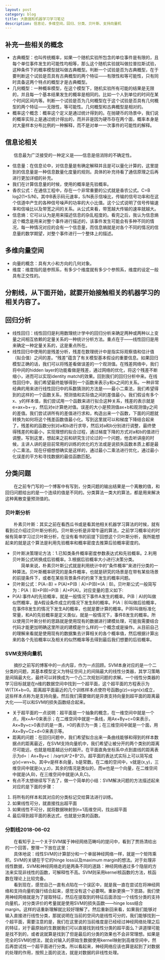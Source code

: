 ```yaml
---
layout: post
category: blog
title: 大数据和机器学习学习笔记
description: 信息论，多维空间，回归、分类、贝叶斯、支持向量机
---
```


## 补充一些相关的概念
- 古典概型：也叫传统概率，如果一个随机实验所包含的单位事件是有限的，且每个单位事件发生的可能性均相等，那么这个随机实验就叫做拉普拉斯试验，这种条件下的概率模型就叫做古典概型。判断一个试验是否为古典概型，在于要判断这个试验是否具有古典概型的两个特征——有限性和等可能性，只有同时具备这两个特点的概型才是古典概型。
- 几何概型：一种概率模型，在这个模型下，随机实验所有可能的结果是无限的，并且每一个基本结果发生的概率是相同的。比如一个人到单位的时间在某个时间区间内等。判断一个试验是否为几何概型在于这个试验是否具有几何概型的两个特征——无限性，等可能性。几何概型和古典概型是相对的。
- 概率这个概念：概率这个定义是通过统计得到的。在抛硬币的场景中，我们说的概率实际上是通过统计得出的，而并非是因为硬币存在两个面，概率本身是对大量样本分布比例的一种解释，而不是对单一一次事件的可能性的解释。

## 信息论相关
　　信息最为广泛接受的一种定义是——信息是倍消除的不确定性。
- 信息量：在信息论中，对信息量是有确定解释并且是可以量化计算的，这里提到的信息量是一种信息数量化度量的规则。具体的补充待看了通信原理之后再进行更加详细的补充。
- 我们在计算信息量的时候，使用的概率是先验概率。
- 香农公式：在通信工程中，存在一个非常重要的公式就是香农公式。C=B log2(1+S/N)。其中B表示码元速率，S/N表示信噪比，传输的信号功率和在这个信道中产生的各种信号噪声的功率的大小比值。这个公式说明了信号传输速率和信噪比以及带宽之间的关系。从公式来看，带宽越大传输的速率就越大。
- 信息熵：它可以认为是用来描述信息的杂乱程度的。看完之后，我认为信息熵这个概念是用来对整个事件进行描述的，该事件发生可能会有多种不同的情况，每一种情况对应的会有一个信息量，而信息熵就是对各个不同的情况的信息量的数学期望，对整个事件进行一个整体上的描述。

## 多维向量空间
- 向量的概念：具有大小和方向的几何对象。
- 维度：维度指的是参照系，有多少个维度就有多少个参照系，维度的设定一般具有正交性的。

## 分割线，从下面开始，就要开始接触相关的机器学习的相关内容了。

## 回归分析
- 线性回归：线性回归是利用数理统计学中的回归分析来确定两种或两种以上变量之间相互依赖的定量关系的一种统计分析方法。重点在于——线性回归是用来确定一种定量关系的，这是重点所在。
- 线性回归中使用的是残差分析，残差在数理统计中是指实际观察值和估计值（拟合值）之间的差。“残差”蕴含了有关模型基本假设的重要信息。如果回归模型正确的话，我们可以将残差看做误差的一个观测值。在残差网络中，我们将中间的hidden layer的功能看做是残差，通过网络的优化，将这个残差不断缩小，进而可以实现identity match的效果。回到我们的回归分析中来。在线性回归中，我们希望最终能够得到一个函数来表示y和x之间的关系。一种非常经典的用来进行线性回归中的系数猜测的方法是——最小二乘法，我们希望得到的这样的一个函数关系，预测值和实际值之间的差值最小。我们假设有多个x、y的样本值，我们尝试用一个函数来进行拟合这种关系，残差的表示就是e=ax+b+-y，然后对e计算绝对值。误差的大小是预测值ax+b和观测值y之间的差值。我们尝试讲所有的差值进行求和，构造出来一个函数，下面的问题就转换为如何将这个残差函数值最小化。写到这里就可以和梯度下降结合起来了，残差和的函数分别对a和b进行求导，然后对a和b分别进行调整，最终使得残差的和最小，实现理想的拟合过程，通过梯度下降的方式对a和b的值进行调整。写到这里，想起来之前和研究生讨论过的一个问题，他去听讲座的时候，主讲人讲的是目前常用的训练的优化的方法或是说损失函数本质上都是最小二乘法。现在仔细想想确实是这样的，通过最小二乘法进行优化，通过最小化误差的平方和寻找数据的最佳函数匹配。


## 分类问题
　　在之前专门写的一个博客中有写到，分类问题的输出结果是一个离散的值，和回归问题给出的是一个连续的值是不同的。分类算法一类大的算法，都是用来解决这种离散变量预测值的。

### 贝叶斯分析
 　　朴素贝叶斯：其实之前在看西瓜书或是看其他相关机器学习算法的时候，就有看到过介绍过贝叶斯分析的。贝叶斯分析是非常牛逼的算法，之前学习概率论的时候有简单学习过贝叶斯分析，在没有看书的前提下回想这个贝叶斯分析，我所能想起来的就是这个算法是利用先验概率和概率密度去推算后验概率密度的。
- 贝叶斯决策理论方法：1.已知类条件概率密度参数表达式和先验概率。2.利用贝叶斯公式转换成后验概率。3.根据后验概率大小进行决策分类。<br>
　　简单来说，朴素贝叶斯公式就是利用统计中的“条件概率”来进行分类的一种算法。贝叶斯概率研究的是条件概率，也就是研究的场景是在带有某些场景的前提条件下，或者在某些背景条件的约束下发生的概率问题。
- 贝叶斯公式：P(A∩B) = P(A)×P(B｜A)=P(B)×(A｜B)。贝叶斯公式一般简写为：P(A｜B)×P(B)=P(B｜A)×P(A)。对应变量的意义如下:
- P(A):事件A的先验概率，就是一般情况下事件A发生的概率。P(B｜A)的叫做似然概率，是A假设条件成立的情况下发生B的概率。P(A｜B)叫做后验概率，在事件B发生的情况下发生A的概率，也就是要计算的概率。P(B)叫做标准化常量，和A的先验概率是定义类似，就是一般情况下，事件B发生的概率。所以使用贝叶斯分析的思路就是使用现有的数据进行建模处理，可能我需要结合代码才能更加明确这里所说的建模是什么样的一个概念或是操作。从目前自己的理解来看就是使用现有的数据集去计算相关的各个概率值，然后根据计算出来的各个先验概率以及相关的似然概率等去得到最后我们想要的后验概率。

### SVM支持向量机
　　摘抄之前写的博客中的一点内容，作为一点回顾。SVM本身对应的是一个二分类的问题，其基本模型定义为特征空间上的间隔最大的线性分类器，其学习策略是间隔最大化，最终可以转换成为一个凸二次规划问题的求解。一个线性分类器的学习目标就是在n维的数据空间中找到一个超平面，这个超平面的方程表示为W(T)X+b=0。距离超平面最近的几个训练样本点使符号函数g(z)=sign(x)成立，这些样本点称为是支持向量。然后我们需要做的是异类支持向量到超平面的距离最大化——可以和SVM的损失函数结合起来。
- 关于超平面的一点说明：超平面是一个抽象的概念，在一维空间中就是一个点，用x+A=0来表示；在二维空间中就是一条线，用Ax+By+c=0来表示，Ax+By+c>0表示的是一类，>0的表示为一类；在三维空间中就是一个面，用Ax+By+Cz+d=0来表示等。
- 距离的问题：在回归问题中，我们希望拟合出来一条曲线能够和得到的样本数据点的距离最近，在SVM支持向量机中，我们希望让被分开的两个类别的距离尽可能远，也就是相差越远分的越开。在平面直角坐标系中点到直线的距离表示为d=｜Ax+By+c｜/sqrt(A^2+B^2)。超平面的表达式实际上可以简写成g(v)=wv+b。其中v是样本向量，b是常数。在二维的空间中，v就是(x,y)，三维空间中就是(x,y,z)，其余的情况是类似的，而w也是一个向量，在二维空间中就是(A,B)，在三维空间中就是(A,B,C)。
- 有点不太想继续写下去了，做一个简单的小结：SVM解决问题的方法描述起来对应的是下面的步骤：
1. 将所有的样本和其对应的分类标记交给算法进行训练。
2. 如果线性可分，就直接找出超平面
3. 如果线性不可分，就将数据映射到n+1高维空间，找出超平面
4. 最后得到超平面的表达式，也就是分类的函数。

### 分割线2018-06-02 
　　在看知乎上一个关于SVM属于神经网络范畴吗的提问中，看到了贾扬清给出的一个回答，整理一下放在这里：<br>
　　具体地说：线性SVM的计算部分和一个单层神经网络一样，就是一个矩阵乘积。SVM的关键在于它的hinge loss以及maximum margin的想法。对于处理非线性数据，SVM和神经网络走的是两条不同的道路：神经网络通过多个隐层的方法来实现非线性的函数，可解释性不高。SVM则采用kernel核函数的方法，核函数在理论上比较完备。<br>
　　看到现在，感觉自己一直有点陷在一个误区中，就是我一直在尝试在将神经网络和支持向量机强行结合起来，感觉没有这个必要啊。重新更换一下思路，我们使用神经网络就是为了提取特征，然后在提取到的特征后面添加一个线性分类的支持向量机，对分类评价的考量就是使用SVM的损失函数——hinge loss结合margin。这样的话重新理解就比较好理解了。然后重新回来看，如果我们能够对输入直接进行线性分类，那就说明在当前的空间内是线性可分的，我们能够找到一个超平面，需要注意的是，我们在这里说的当前维度是已经经过神经网络处理之后的特征，对于最原始的生数据我们可以直接找到线性分类的超平面么？讲道理可能是找不到的，或者说就算是找到了但是最后的分类的效果也不会非常理想。如果是完全的SVM的想法，就会对输入的原始生数据使用kernel映射到高维空间中，然后再尝试找一个超平面进行分类。所以看起来，神经网络应该也算是起到了对数据的处理的作用，按照上面的说法，就是对数据的非线性处理。